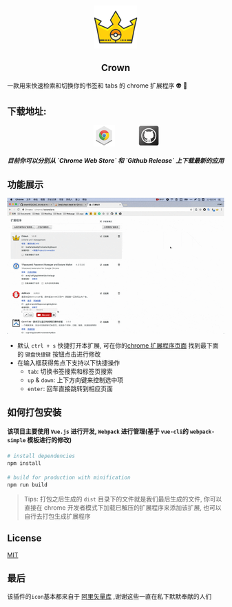 <p align="center">
    <img src="./src/assets/crown.svg"  width="100">
</p>

<h2 align="center">Crown</h2>

一款用来快速检索和切换你的书签和 tabs 的 chrome 扩展程序 :alien: :punch:

## 下载地址:

<p align="center">
    <a style="margin:0 50px;" href="https://chrome.google.com/webstore/detail/crown/bfmniheobinjpgcoljkfhhalfeambejo?utm_source=chrome-ntp-icon"><img src="./src/assets/md/chrome-icon.png"></a>
    <a href="https://github.com/crown3/crown/releases"><img src="./src/assets/md/Github.png"></a>
</p>

<h5 align="center">目前你可以分别从 `Chrome Web Store` 和 `Github Release` 上下载最新的应用</h5>

## 功能展示

<p align="center">
    <img src="./src/assets/md/intro.gif">
</p>

- 默认 `ctrl + s` 快捷打开本扩展, 可在你的[chrome 扩展程序页面](chrome://extensions/) 找到最下面的 `键盘快捷键` 按钮点击进行修改
- 在输入框获得焦点下支持以下快捷操作
    - `tab`: 切换书签搜索和标签页搜索
    - `up` & `down`: 上下方向键来控制选中项
    - `enter`: 回车直接跳转到相应页面

## 如何打包安装

#### 该项目主要使用 `Vue.js` 进行开发, `Webpack` 进行管理(基于 `vue-cli`的 `webpack-simple` 模板进行的修改)

``` bash
# install dependencies
npm install

# build for production with minification
npm run build
```

> Tips: 打包之后生成的 `dist` 目录下的文件就是我们最后生成的文件, 你可以直接在 chrome 开发者模式下加载已解压的扩展程序来添加该扩展, 也可以自行去打包生成扩展程序

## License

[MIT](http://opensource.org/licenses/MIT)

## 最后

该插件的`icon`基本都来自于 [阿里矢量库](http://www.iconfont.cn/) ,谢谢这些一直在私下默默奉献的人们
